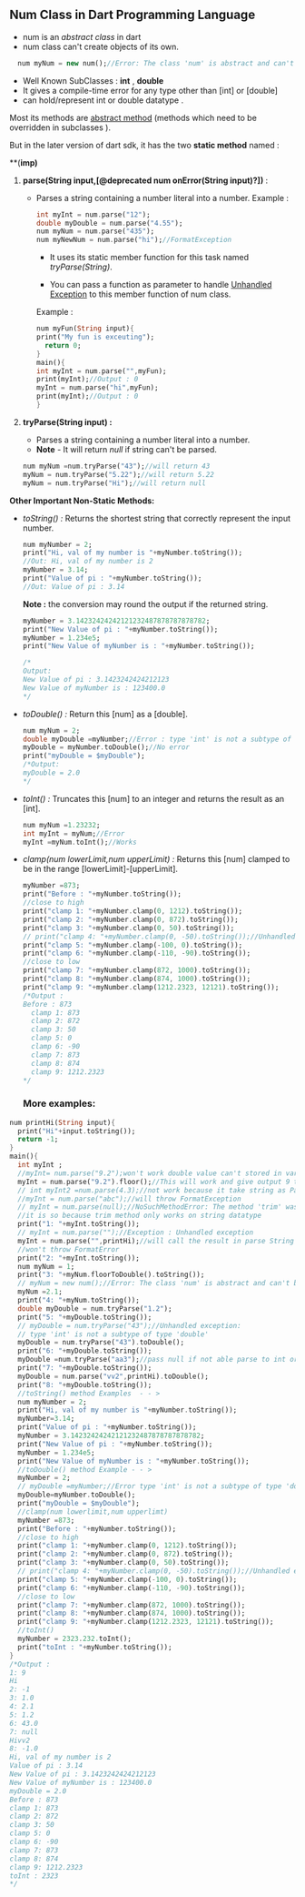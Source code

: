 ## Num Class in Dart Programming Language
  
  - num is an _abstract class_ in dart
  - num class can't create objects of its own.
  
  ```dart
    num myNum = new num();//Error: The class 'num' is abstract and can't be instantiated
  ```
  - Well Known SubClasses : 
   **int** , **double**
  - It gives a compile-time error for any type other than [int] or [double]   
  - can hold/represent int or double datatype . 
   
Most its methods are <ins>abstract method</ins> (methods which need to be overridden in subclasses ).

But in the later version of dart sdk, it has the two **static method** named :
    
   **(**imp)**
   1. __parse(String input,[@deprecated num onError(String input)?])__  : 
   
      - Parses a string containing a number literal into a number.
        Example :
        ```dart
        int myInt = num.parse("12");
        double myDouble = num.parse("4.55");
        num myNum = num.parse("435");
        num myNewNum = num.parse("hi");//FormatException
        ```
   
        - It uses its static member function for this task named _tryParse(String)_.
   
        - You can pass a function as parameter to handle <ins>Unhandled Exception</ins> to this member function of num class.
   
        Example :
   
        ```dart
        num myFun(String input){
        print("My fun is exceuting");
          return 0;
        }
        main(){
        int myInt = num.parse("",myFun);
        print(myInt);//Output : 0 
        myInt = num.parse("hi",myFun);
        print(myInt);//Output : 0
        }
        ```
   2. **tryParse(String input) :**
   
        - Parses a string containing a number literal into a number.
        - **Note** - It will return _null_ if string can't be parsed.
        ```dart
        num myNum =num.tryParse("43");//will return 43
        myNum = num.tryParse("5.22");//will return 5.22
        myNum = num.tryParse("Hi");//will return null
        ```
**Other Important Non-Static Methods:**
    
- _toString() :_ Returns the shortest string that correctly represent the input number.
  ```dart
  num myNumber = 2;
  print("Hi, val of my number is "+myNumber.toString());
  //Out: Hi, val of my number is 2
  myNumber = 3.14;
  print("Value of pi : "+myNumber.toString());
  //Out: Value of pi : 3.14
  ```
   **Note :** the conversion may round the output if the returned string.
  
    ```dart
    myNumber = 3.14232424242121232487878787878782;
    print("New Value of pi : "+myNumber.toString());
   myNumber = 1.234e5;
   print("New Value of myNumber is : "+myNumber.toString());
   
  /*
  Output:
  New Value of pi : 3.1423242424212123
  New Value of myNumber is : 123400.0
  */
   ```
- _toDouble() :_ Return this [num] as a [double].
    ```dart
  num myNum = 2;
  double myDouble =myNumber;//Error : type 'int' is not a subtype of type 'double'
  myDouble = myNumber.toDouble();//No error 
   print("myDouble = $myDouble");
  /*Output:
    myDouble = 2.0
  */
  ```
- _toInt() :_ Truncates this [num] to an integer and returns the result as an [int].
    ```dart
  num myNum =1.23232;
  int myInt = myNum;//Error
  myInt =myNum.toInt();//Works  
  ```
- _clamp(num lowerLimit,num upperLimit) :_ Returns this [num] clamped to be in the range [lowerLimit]-[upperLimit].
  ```dart
  myNumber =873;
  print("Before : "+myNumber.toString());
  //close to high
  print("clamp 1: "+myNumber.clamp(0, 1212).toString());
  print("clamp 2: "+myNumber.clamp(0, 872).toString());
  print("clamp 3: "+myNumber.clamp(0, 50).toString());
  // print("clamp 4: "+myNumber.clamp(0, -50).toString());//Unhandled exception
  print("clamp 5: "+myNumber.clamp(-100, 0).toString());
  print("clamp 6: "+myNumber.clamp(-110, -90).toString());
  //close to low
  print("clamp 7: "+myNumber.clamp(872, 1000).toString());
  print("clamp 8: "+myNumber.clamp(874, 1000).toString());
  print("clamp 9: "+myNumber.clamp(1212.2323, 12121).toString());
  /*Output :
  Before : 873
    clamp 1: 873
    clamp 2: 872
    clamp 3: 50
    clamp 5: 0
    clamp 6: -90
    clamp 7: 873
    clamp 8: 874
    clamp 9: 1212.2323
  */
  ```
   ### More examples:
  
```dart
num printHi(String input){
  print("Hi"+input.toString());
  return -1;
}
main(){
  int myInt ;
  //myInt= num.parse("9.2");won't work double value can't stored in variable of datatype int
  myInt = num.parse("9.2").floor();//This will work and give output 9 to myInt
  // int myInt2 =num.parse(4.3);//not work because it take string as Parameter
  //myInt = num.parse("abc");//will throw FormatException
  // myInt = num.parse(null);//NoSuchMethodError: The method 'trim' was called on null.
  //it is so because trim method only works on string datatype
  print("1: "+myInt.toString());
  // myInt = num.parse("");//Exception : Unhandled exception
  myInt = num.parse("",printHi);//will call the result in parse String is null and also
  //won't throw FormatError
  print("2: "+myInt.toString());
  num myNum = 1;
  print("3: "+myNum.floorToDouble().toString());
  // myNum = new num();//Error: The class 'num' is abstract and can't be instantiated
  myNum =2.1;
  print("4: "+myNum.toString());
  double myDouble = num.tryParse("1.2");
  print("5: "+myDouble.toString());
  // myDouble = num.tryParse("43");//Unhandled exception:
  // type 'int' is not a subtype of type 'double'
  myDouble = num.tryParse("43").toDouble();
  print("6: "+myDouble.toString());
  myDouble =num.tryParse("aa3");//pass null if not able parse to int or double
  print("7: "+myDouble.toString());
  myDouble = num.parse("vv2",printHi).toDouble();
  print("8: "+myDouble.toString());
  //toString() method Examples  - - >
  num myNumber = 2;
  print("Hi, val of my number is "+myNumber.toString());
  myNumber=3.14;
  print("Value of pi : "+myNumber.toString());
  myNumber = 3.14232424242121232487878787878782;
  print("New Value of pi : "+myNumber.toString());
  myNumber = 1.234e5;
  print("New Value of myNumber is : "+myNumber.toString());
  //toDouble() method Example - - >
  myNumber = 2;
  // myDouble =myNumber;//Error type 'int' is not a subtype of type 'double'
  myDouble=myNumber.toDouble();
  print("myDouble = $myDouble");
  //clamp(num lowerlimit,num upperlimt)
  myNumber =873;
  print("Before : "+myNumber.toString());
  //close to high
  print("clamp 1: "+myNumber.clamp(0, 1212).toString());
  print("clamp 2: "+myNumber.clamp(0, 872).toString());
  print("clamp 3: "+myNumber.clamp(0, 50).toString());
  // print("clamp 4: "+myNumber.clamp(0, -50).toString());//Unhandled exception
  print("clamp 5: "+myNumber.clamp(-100, 0).toString());
  print("clamp 6: "+myNumber.clamp(-110, -90).toString());
  //close to low
  print("clamp 7: "+myNumber.clamp(872, 1000).toString());
  print("clamp 8: "+myNumber.clamp(874, 1000).toString());
  print("clamp 9: "+myNumber.clamp(1212.2323, 12121).toString());
  //toInt()
  myNumber = 2323.232.toInt();
  print("toInt : "+myNumber.toString());
}
/*Output :
1: 9
Hi
2: -1
3: 1.0
4: 2.1
5: 1.2
6: 43.0
7: null
Hivv2
8: -1.0
Hi, val of my number is 2
Value of pi : 3.14
New Value of pi : 3.1423242424212123
New Value of myNumber is : 123400.0
myDouble = 2.0
Before : 873
clamp 1: 873
clamp 2: 872
clamp 3: 50
clamp 5: 0
clamp 6: -90
clamp 7: 873
clamp 8: 874
clamp 9: 1212.2323
toInt : 2323
*/
```



    